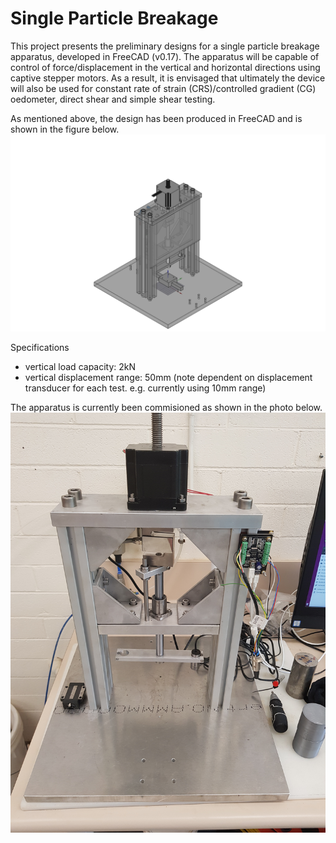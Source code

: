# Single Particle Breakage
This project presents the preliminary designs for a single particle breakage apparatus, developed in FreeCAD (v0.17). The apparatus will be capable of control of force/displacement in the vertical and horizontal directions using captive stepper motors. As a result, it is envisaged that ultimately the device will also be used for constant rate of strain (CRS)/controlled gradient (CG) oedometer, direct shear and simple shear testing.


As mentioned above, the design has been produced in FreeCAD and is shown in the figure below. 
![Alt text](Apparatus.jpg "Apparatus.jpg")

Specifications
- vertical load capacity: 2kN
- vertical displacement range: 50mm (note dependent on displacement transducer for each test. e.g. currently using 10mm range)
 

The apparatus is currently been commisioned as shown in the photo below. 
![Alt text](Photos/20180404_113740.jpg "Photos/20180404_113740.jpg")


